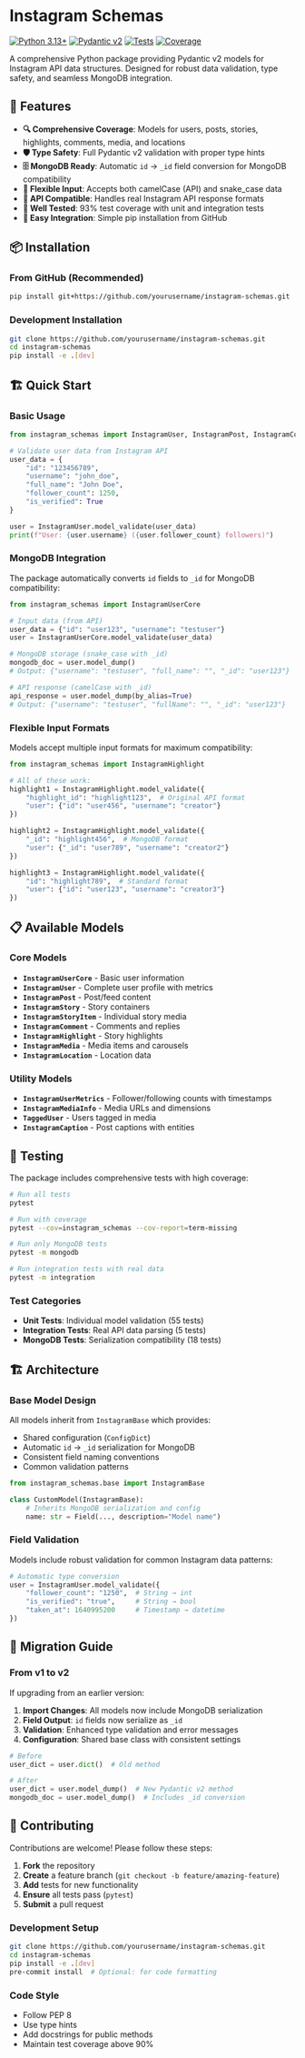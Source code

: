# Instagram Schemas

[![Python 3.13+](https://img.shields.io/badge/python-3.13+-blue.svg)](https://www.python.org/downloads/)
[![Pydantic v2](https://img.shields.io/badge/pydantic-v2-green.svg)](https://docs.pydantic.dev/)
[![Tests](https://img.shields.io/badge/tests-73%20passing-brightgreen.svg)](#testing)
[![Coverage](https://img.shields.io/badge/coverage-93%25-brightgreen.svg)](#testing)

A comprehensive Python package providing Pydantic v2 models for Instagram API data structures. Designed for robust data validation, type safety, and seamless MongoDB integration.

## 🚀 Features

- **🔍 Comprehensive Coverage**: Models for users, posts, stories, highlights, comments, media, and locations
- **🛡️ Type Safety**: Full Pydantic v2 validation with proper type hints
- **🗄️ MongoDB Ready**: Automatic `id` → `_id` field conversion for MongoDB compatibility
- **🔄 Flexible Input**: Accepts both camelCase (API) and snake_case data
- **📱 API Compatible**: Handles real Instagram API response formats
- **🧪 Well Tested**: 93% test coverage with unit and integration tests
- **🔧 Easy Integration**: Simple pip installation from GitHub

## 📦 Installation

### From GitHub (Recommended)

```bash
pip install git+https://github.com/yourusername/instagram-schemas.git
```

### Development Installation

```bash
git clone https://github.com/yourusername/instagram-schemas.git
cd instagram-schemas
pip install -e .[dev]
```

## 🏗️ Quick Start

### Basic Usage

```python
from instagram_schemas import InstagramUser, InstagramPost, InstagramComment

# Validate user data from Instagram API
user_data = {
    "id": "123456789",
    "username": "john_doe", 
    "full_name": "John Doe",
    "follower_count": 1250,
    "is_verified": True
}

user = InstagramUser.model_validate(user_data)
print(f"User: {user.username} ({user.follower_count} followers)")
```

### MongoDB Integration

The package automatically converts `id` fields to `_id` for MongoDB compatibility:

```python
from instagram_schemas import InstagramUserCore

# Input data (from API)
user_data = {"id": "user123", "username": "testuser"}
user = InstagramUserCore.model_validate(user_data)

# MongoDB storage (snake_case with _id)
mongodb_doc = user.model_dump()
# Output: {"username": "testuser", "full_name": "", "_id": "user123"}

# API response (camelCase with _id)
api_response = user.model_dump(by_alias=True)
# Output: {"username": "testuser", "fullName": "", "_id": "user123"}
```

### Flexible Input Formats

Models accept multiple input formats for maximum compatibility:

```python
from instagram_schemas import InstagramHighlight

# All of these work:
highlight1 = InstagramHighlight.model_validate({
    "highlight_id": "highlight123",  # Original API format
    "user": {"id": "user456", "username": "creator"}
})

highlight2 = InstagramHighlight.model_validate({
    "_id": "highlight456",  # MongoDB format
    "user": {"_id": "user789", "username": "creator2"}
})

highlight3 = InstagramHighlight.model_validate({
    "id": "highlight789",  # Standard format
    "user": {"id": "user123", "username": "creator3"}
})
```

## 📋 Available Models

### Core Models

- **`InstagramUserCore`** - Basic user information
- **`InstagramUser`** - Complete user profile with metrics
- **`InstagramPost`** - Post/feed content
- **`InstagramStory`** - Story containers
- **`InstagramStoryItem`** - Individual story media
- **`InstagramComment`** - Comments and replies
- **`InstagramHighlight`** - Story highlights
- **`InstagramMedia`** - Media items and carousels
- **`InstagramLocation`** - Location data

### Utility Models

- **`InstagramUserMetrics`** - Follower/following counts with timestamps
- **`InstagramMediaInfo`** - Media URLs and dimensions
- **`TaggedUser`** - Users tagged in media
- **`InstagramCaption`** - Post captions with entities

## 🧪 Testing

The package includes comprehensive tests with high coverage:

```bash
# Run all tests
pytest

# Run with coverage
pytest --cov=instagram_schemas --cov-report=term-missing

# Run only MongoDB tests
pytest -m mongodb

# Run integration tests with real data
pytest -m integration
```

### Test Categories

- **Unit Tests**: Individual model validation (55 tests)
- **Integration Tests**: Real API data parsing (5 tests)
- **MongoDB Tests**: Serialization compatibility (18 tests)

## 🏗️ Architecture

### Base Model Design

All models inherit from `InstagramBase` which provides:

- Shared configuration (`ConfigDict`)
- Automatic `id` → `_id` serialization for MongoDB
- Consistent field naming conventions
- Common validation patterns

```python
from instagram_schemas.base import InstagramBase

class CustomModel(InstagramBase):
    # Inherits MongoDB serialization and config
    name: str = Field(..., description="Model name")
```

### Field Validation

Models include robust validation for common Instagram data patterns:

```python
# Automatic type conversion
user = InstagramUser.model_validate({
    "follower_count": "1250",  # String → int
    "is_verified": "true",     # String → bool
    "taken_at": 1640995200     # Timestamp → datetime
})
```

## 🔄 Migration Guide

### From v1 to v2

If upgrading from an earlier version:

1. **Import Changes**: All models now include MongoDB serialization
2. **Field Output**: `id` fields now serialize as `_id`
3. **Validation**: Enhanced type validation and error messages
4. **Configuration**: Shared base class with consistent settings

```python
# Before
user_dict = user.dict()  # Old method

# After  
user_dict = user.model_dump()  # New Pydantic v2 method
mongodb_doc = user.model_dump()  # Includes _id conversion
```

## 🤝 Contributing

Contributions are welcome! Please follow these steps:

1. **Fork** the repository
2. **Create** a feature branch (`git checkout -b feature/amazing-feature`)
3. **Add** tests for new functionality
4. **Ensure** all tests pass (`pytest`)
5. **Submit** a pull request

### Development Setup

```bash
git clone https://github.com/yourusername/instagram-schemas.git
cd instagram-schemas
pip install -e .[dev]
pre-commit install  # Optional: for code formatting
```

### Code Style

- Follow PEP 8
- Use type hints
- Add docstrings for public methods
- Maintain test coverage above 90%
